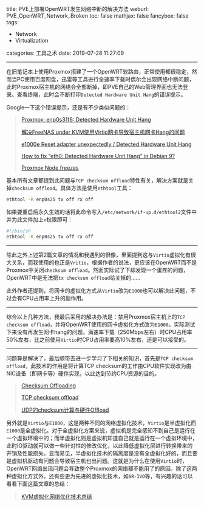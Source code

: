 title: PVE上部署OpenWRT发生网络中断的解决方法
weburl: PVE_OpenWRT_Network_Broken
toc: false
mathjax: false
fancybox: false
tags:
  - Network
  - Virtualization

categories: 工具之术
date: 2019-07-28 11:27:09

---


在旧笔记本上使用Proxmox搭建了一个OpenWRT软路由，正常使用都很稳定，然而当PC使用百度网盘，迅雷等工具进行全速率下载时偶尔会出现网络中断问题，此时Proxmox宿主机的网络会全部断掉，即PVE自己的Web管理界面也无法登录。查看终端，此时会不断打印`Detected Hardware Unit Hang`的错误提示。

<!--more-->

Google一下这个错误提示，还是有不少类似问题的：

> [Proxmox: enp0s31f6: Detected Hardware Unit Hang](https://jhartman.pl/2018/08/06/proxmox-enp0s31f6-detected-hardware-unit-hang/)
>
> [解决FreeNAS under KVM使用Virtio网卡导致宿主机网卡Hang的问题](https://ovear.info/post/356)
>
> [e1000e Reset adapter unexpectedly / Detected Hardware Unit Hang](https://serverfault.com/questions/616485/e1000e-reset-adapter-unexpectedly-detected-hardware-unit-hang)
>
> [How to fix “eth0: Detected Hardware Unit Hang” in Debian 9?](https://superuser.com/questions/1270723/how-to-fix-eth0-detected-hardware-unit-hang-in-debian-9)
>
> [Proxmox Node freezes](https://forum.proxmox.com/threads/proxmox-node-freezes.44618/)

基本所有文章都提到此问题与`TCP checksum offload`特性有关，解决方案就是关掉`checksum offload`。具体方法是使用`ethtool`工具：

```bash
ethtool -K enp0s25 tx off rx off
```

如果要重启后永久生效的话将此命令写入`/etc/network/if-up.d/ethtool2`文件中并为此文件加上`x`权限即可：

```bash
#!/bin/sh
ethtool -K enp0s25 tx off rx off
```

------

除此之外上述第2篇文章的情况和我遇到的很像，里面提到这与`Virtio`虚拟化有很大关系，而我使用的也正是`Vritio`，根据作者的说法，更应该在OpenWRT而不是Proxmox中关闭`checksum offload`。然而实际试了下却发现一个蛋疼的问题，OpenWRT中是无法把`tx checksum offload`给关掉的……

此外作者还提到，将网卡的虚拟化方式从`Virtio`改为`E1000`也可以解决此问题，不过会有CPU占用率上升的副作用。

--------

综合以上几种方法，我最后采用的解决办法是：禁用Proxmox宿主机上的`TCP checksum offload`，并将OpenWRT使用的网卡虚拟化方式改为`E1000`。实际测试下来没有再发生网卡hang的问题，满速率下载（250Mbps左右）时CPU占用率50%左右，比之前使用`Virtio`时CPU占用率要高10%左右，还是可以接受的。

-----

问题算是解决了，最后顺带去进一步学习了下相关的知识，首先是`TCP checksum offload`，此技术的作用是将计算TCP  checksum的工作由CPU软件实现改为由NIC设备（即网卡等）硬件实现，以此达到节约CPU资源的目的。

> [Checksum Offloading](https://www2.cs.duke.edu/ari/trapeze/freenix/node7.html)
>
> [TCP checksum offload](https://www.ibm.com/support/knowledgecenter/en/ssw_aix_71/performance/tcp_checksum_offload.html)
>
> [UDP的checksum计算与硬件Offload](https://blog.csdn.net/sinat_20184565/article/details/82979778)

另外就是`Virtio`与`E1000`，这是两种不同的网络虚拟化技术，`Virtio`是半虚拟化而`E1000`是全虚拟化。对于全虚拟化方案来说，虚拟机是完全感知不到自己是运行在一个虚拟环境中的；而半虚拟化则是虚拟机知道自己就是运行在一个虚拟环境中，此时IO驱动就可以做一些针对性的修改优化，以此降低虚拟化层进行转换带来的开销及性能损失。显而易见，半虚拟化技术的隔离度是没有全虚拟化好的，而且要是虚拟机驱动有问题会导致宿主机也出问题。这就是为什么在使用`Virtio`时，OpenWRT网络出现问题会导致整个Proxmox的网络都不能用了的原因。除了这两种虚拟化方式外，还有些更为先进的虚拟化技术，如`SR-IVO`等，有兴趣的话可以看看下面这篇文章的总结：

> [KVM虚拟化网络优化技术总结](https://blog.51cto.com/xiaoli110/1558984)

